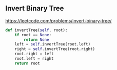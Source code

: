 ## Invert Binary Tree

https://leetcode.com/problems/invert-binary-tree/

```python
def invertTree(self, root):        
    if root == None:
        return None
    left = self.invertTree(root.left) 
    right = self.invertTree(root.right)
    root.right = left
    root.left = right
    return root
``` 
